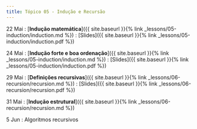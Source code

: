 ```yaml
---
title: Tópico 05 - Indução e Recursão
---
```


22 Mai
: [**Indução matemática**]({{ site.baseurl }}{% link _lessons/05-induction/induction.md %})
  : [Slides]({{ site.baseurl }}{% link _lessons/05-induction/induction.pdf %})

24 Mai
: [**Indução forte e boa ordenação**]({{ site.baseurl }}{% link _lessons/05-induction/induction.md %})
  : [Slides]({{ site.baseurl }}{% link _lessons/05-induction/induction.pdf %})

29 Mai
: [**Definições recursivas**]({{ site.baseurl }}{% link _lessons/06-recursion/recursion.md %})
  : [Slides]({{ site.baseurl }}{% link _lessons/06-recursion/recursion.pdf %})

31 Mai
: [**Indução estrutural**]({{ site.baseurl }}{% link _lessons/06-recursion/recursion.md %})

5 Jun
: Algoritmos recursivos
